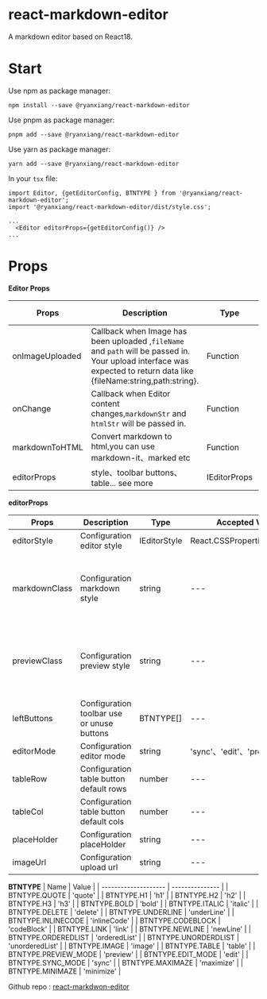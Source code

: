 # react-markdown-editor

A markdown editor based on React18.

# Start

Use npm as package manager:

```
npm install --save @ryanxiang/react-markdown-editor
```

Use pnpm as package manager:

```
pnpm add --save @ryanxiang/react-markdown-editor
```

Use yarn as package manager:

```
yarn add --save @ryanxiang/react-markdown-editor
```

In your `tsx` file:

```tsx
import Editor, {getEditorConfig, BTNTYPE } from '@ryanxiang/react-markdown-editor';
import '@ryanxiang/react-markdown-editor/dist/style.css';

...
  <Editor editorProps={getEditorConfig()} />
...

```

# Props

**Editor Props**

| Props           | Description                                                                                                                                                           | Type         | Accepted Values | Default     |
| --------------- | --------------------------------------------------------------------------------------------------------------------------------------------------------------------- | ------------ | --------------- | ----------- |
| onImageUploaded | Callback when Image has been uploaded ,`fileName` and `path` will be passed in. Your upload interface was expected to return data like {fileName:string,path:string}. | Function     | --              | ()=>{}      |
| onChange        | Callback when Editor content changes,`markdownStr` and `htmlStr` will be passed in.                                                                                   | Function     | --              | ()=>{}      |
| markdownToHTML  | Convert markdown to html,you can use markdown-it、marked etc                                                                                                          | Function     | --              | markdown-it |
| editorProps     | style、toolbar buttons、table... see more                                                                                                                             | IEditorProps | --              | --          |

**editorProps**

| Props         | Description                                | Type         | Accepted Values               | Default                                                |
| ------------- | ------------------------------------------ | ------------ | ----------------------------- | ------------------------------------------------------ |
| editorStyle   | Configuration editor style                 | IEditorStyle | React.CSSProperties,undefined | undefined                                              |
| markdownClass | Configuration markdown style               | string       | ---                           | 'prose prose-a:text-blue-400 hover:prose-a:opacity-60' |
| previewClass  | Configuration preview style                | string       | ---                           | 'prose prose-a:text-blue-400 hover:prose-a:opacity-60' |
| leftButtons   | Configuration toolbar use or unuse buttons | BTNTYPE[]    | ---                           | all buttons                                            |
| editorMode    | Configuration editor mode                  | string       | 'sync'、'edit'、'preview'     | 'sync'                                                 |
| tableRow      | Configuration table button default rows    | number       | ---                           | 4                                                      |
| tableCol      | Configuration table button default cols    | number       | ---                           | 6                                                      |
| placeHolder   | Configuration placeHolder                  | string       | ---                           | ---                                                    |
| imageUrl      | Configuration upload url                   | string       | ---                           | ---                                                    |

**BTNTYPE**
| Name                 | Value           |
| -------------------- | --------------- |
| BTNTYPE.QUOTE        | 'quote'         |
| BTNTYPE.H1           | 'h1'            |
| BTNTYPE.H2           | 'h2'            |
| BTNTYPE.H3           | 'h3'            |
| BTNTYPE.BOLD         | 'bold'          |
| BTNTYPE.ITALIC       | 'italic'        |
| BTNTYPE.DELETE       | 'delete'        |
| BTNTYPE.UNDERLINE    | 'underLine'     |
| BTNTYPE.INLINECODE   | 'inlineCode'    |
| BTNTYPE.CODEBLOCK    | 'codeBlock'     |
| BTNTYPE.LINK         | 'link'          |
| BTNTYPE.NEWLINE      | 'newLine'       |
| BTNTYPE.ORDEREDLIST  | 'orderedList'   |
| BTNTYPE.UNORDERDLIST | 'unorderedList' |
| BTNTYPE.IMAGE        | 'image'         |
| BTNTYPE.TABLE        | 'table'         |
| BTNTYPE.PREVIEW_MODE | 'preview'       |
| BTNTYPE.EDIT_MODE    | 'edit'          |
| BTNTYPE.SYNC_MODE    | 'sync'          |
| BTNTYPE.MAXIMAZE     | 'maximize'      |
| BTNTYPE.MINIMAZE     | 'minimize'      |


Github repo : [react-markdwon-editor](https://github.com/ryanxiang7/react-markdown-editor)
